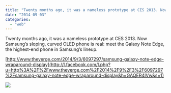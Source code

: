 ```yaml
---
title: "Twenty months ago, it was a nameless prototype at CES 2013. Now Samsung&#x2019;s slopin..."
date: "2014-09-03"
categories: 
  - "web"
---
```


Twenty months ago, it was a nameless prototype at CES 2013. Now Samsung’s sloping, curved OLED phone is real: meet the Galaxy Note Edge, the highest-end phone in Samsung’s lineup.  
  
[http://www.theverge.com/2014/9/3/6097297/samsung-galaxy-note-edge-wraparound-display](http://l.facebook.com/l.php?u=http%3A%2F%2Fwww.theverge.com%2F2014%2F9%2F3%2F6097297%2Fsamsung-galaxy-note-edge-wraparound-display&h=GAQER4lVw&s=1)  
  
[![](https://scontent-a.xx.fbcdn.net/hphotos-xaf1/v/t1.0-9/q92/s130x130/10592965_832573183433127_4814058474687796120_n.jpg?oh=313c89c34bae86c9c110a4f3c8df00e0&oe=54C3EBC9)](http://www.facebook.com/iCosmoGeek/photos/a.634427076581073.1073741826.132336730123446/832573183433127/?type=1&relevant_count=1)
